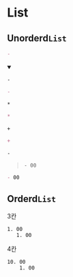 # List
## Unorderd`List`
```md
- 
```
<details open>
    <summary></summary>


`-`
```md
- 
```

`*`
```md
* 
```

`+`
```md
+ 
```


`- `
> `- 00`
```md
- 00
```
</details>


## Orderd`List`
3칸
```
1. 00
   1. 00
```


4칸
```
10. 00
    1. 00
```



